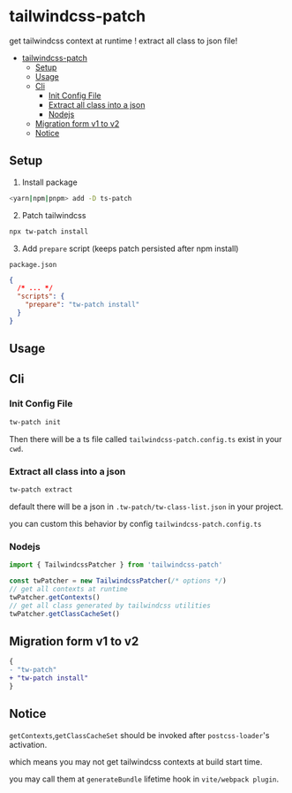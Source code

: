 # tailwindcss-patch

get tailwindcss context at runtime ! extract all class to json file!

- [tailwindcss-patch](#tailwindcss-patch)
  - [Setup](#setup)
  - [Usage](#usage)
  - [Cli](#cli)
    - [Init Config File](#init-config-file)
    - [Extract all class into a json](#extract-all-class-into-a-json)
    - [Nodejs](#nodejs)
  - [Migration form v1 to v2](#migration-form-v1-to-v2)
  - [Notice](#notice)

## Setup

1. Install package

```sh
<yarn|npm|pnpm> add -D ts-patch
```

2. Patch tailwindcss

```sh
npx tw-patch install
```

3. Add `prepare` script (keeps patch persisted after npm install)

`package.json`

```json
{
  /* ... */
  "scripts": {
    "prepare": "tw-patch install"
  }
}
```

## Usage

## Cli

### Init Config File

```sh
tw-patch init
```

Then there will be a ts file called `tailwindcss-patch.config.ts` exist in your `cwd`.

### Extract all class into a json

```sh
tw-patch extract
```

default there will be a json in `.tw-patch/tw-class-list.json` in your project.

you can custom this behavior by config `tailwindcss-patch.config.ts`

### Nodejs

```js
import { TailwindcssPatcher } from 'tailwindcss-patch'

const twPatcher = new TailwindcssPatcher(/* options */)
// get all contexts at runtime
twPatcher.getContexts()
// get all class generated by tailwindcss utilities
twPatcher.getClassCacheSet()
```

## Migration form v1 to v2

```diff
{
- "tw-patch"
+ "tw-patch install"
}
```

## Notice

`getContexts`,`getClassCacheSet` should be invoked after `postcss-loader`'s activation.

which means you may not get tailwindcss contexts at build start time.

you may call them at `generateBundle` lifetime hook in `vite/webpack plugin`.
